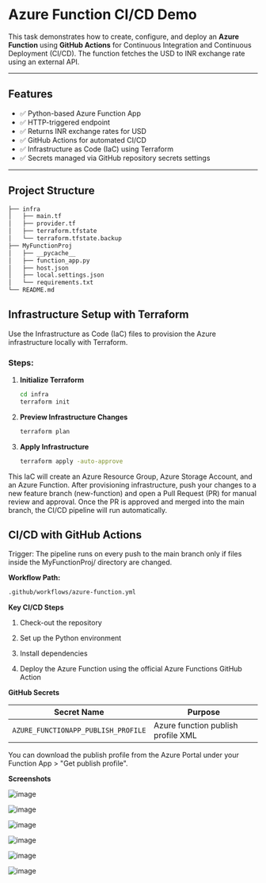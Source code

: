 #  Azure Function CI/CD Demo

This task demonstrates how to create, configure, and deploy an **Azure Function** using **GitHub Actions** for Continuous Integration and Continuous Deployment (CI/CD). The function fetches the USD to INR exchange rate using an external API.

---

##  Features

- ✅ Python-based Azure Function App
- ✅ HTTP-triggered endpoint
- ✅ Returns INR exchange rates for USD
- ✅ GitHub Actions for automated CI/CD
- ✅ Infrastructure as Code (IaC) using Terraform
- ✅ Secrets managed via GitHub repository secrets settings

---

##  Project Structure

```bash
├── infra
│   ├── main.tf
│   ├── provider.tf
│   ├── terraform.tfstate
│   └── terraform.tfstate.backup
├── MyFunctionProj
│   ├── __pycache__
│   ├── function_app.py
│   ├── host.json
│   ├── local.settings.json
│   └── requirements.txt
└── README.md                

```

##  Infrastructure Setup with Terraform

Use the Infrastructure as Code (IaC) files to provision the Azure infrastructure locally with Terraform.

### Steps:

1. **Initialize Terraform**
   ```bash
   cd infra
   terraform init

2. **Preview Infrastructure Changes**
    ```bash
    terraform plan

3. **Apply Infrastructure**
   ```bash
   terraform apply -auto-approve

This IaC will create an Azure Resource Group, Azure Storage Account, and an Azure Function.
After provisioning infrastructure, push your changes to a new feature branch (new-function) and open a Pull Request (PR) for manual review and approval.
Once the PR is approved and merged into the main branch, the CI/CD pipeline will run automatically.

## CI/CD with GitHub Actions
Trigger:
The pipeline runs on every push to the main branch only if files inside the MyFunctionProj/ directory are changed.

**Workflow Path:**
   ```bash
   .github/workflows/azure-function.yml
   ```
**Key CI/CD Steps**

1. Check-out the repository

2. Set up the Python environment

3. Install dependencies

4. Deploy the Azure Function using the official Azure Functions GitHub Action


**GitHub Secrets**

| Secret Name                         | Purpose                            |
| ----------------------------------- | -----------------------------------|
| `AZURE_FUNCTIONAPP_PUBLISH_PROFILE` | Azure function publish profile XML |

You can download the publish profile from the Azure Portal under your Function App > "Get publish profile".


**Screenshots**

![image](https://github.com/user-attachments/assets/043bf879-0bbc-4fd1-8611-dd0f4cb1b30e)

![image](https://github.com/user-attachments/assets/1201f90c-fdd4-459f-bd33-0ec5ded3181a)

![image](https://github.com/user-attachments/assets/b9b48bcd-d8a2-4787-a54a-e97348ecc5a5)

![image](https://github.com/user-attachments/assets/a046bfc9-5071-4334-b699-af4942f2a06b)

![image](https://github.com/user-attachments/assets/a9f706cb-6b08-4919-afba-7dc3e0f7025e)

![image](https://github.com/user-attachments/assets/a7d0a16e-84b6-4ca0-a1f2-7e14c4140c1b)

